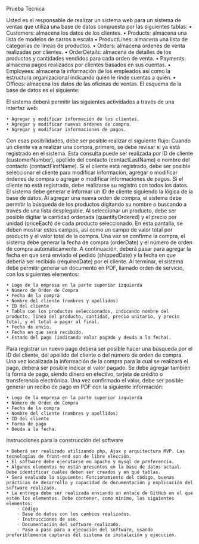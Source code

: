 Prueba Técnica

Usted es el responsable de realizar un sistema web para un sistema de ventas que utiliza una base de datos compuesta por las siguientes tablas:
    • Customers: almacena los datos de los clientes.
    • Products: almacena una lista de modelos de carros a escala
    • ProductLines: almacena una lista de categorías de líneas de productos.
    • Orders: almacena órdenes de venta realizadas por clientes. 
    • OrderDetails: almacena de detalles de los productos y cantidades vendidos para cada orden de venta. 
    • Payments: almacena pagos realizados por clientes basados en sus cuentas.
    • Employees: almacena la información de los empleados así como la estructura organizacional indicando quién le rinde cuentas a quién.
    • Offices: almacena los datos de las oficinas de ventas.
El esquema de la base de datos es el siguiente:


El sistema deberá permitir las siguientes actividades a través de una interfaz web:

    • Agregar y modificar información de los clientes.
    • Agregar y modificar nuevas órdenes de compra. 
    • Agregar y modificar informaciones de pagos. 

Con esas posibilidades, debe ser posible realizar el siguiente flujo: Cuando un cliente va a realizar una compra, primero, se debe revisar si ya está registrado en el sistema.  Esta consulta puede ser realizada por ID de cliente (customerNumber), apellido del contacto (contactLastName) o nombre del contacto (contactFirstName). Si el cliente está registrado, debe ser posible seleccionar el cliente para modificar información, agregar o modificar órdenes de compra o agregar o modificar informaciones de pagos.
 Si el cliente no está registrado, debe realizarse su registro con todos los datos. El sistema debe generar e informar un ID de cliente siguiendo la lógica de la base de datos.
Al agregar una nueva orden de compra, el sistema debe permitir la búsqueda de los productos digitando su nombre o buscando a través de una lista desplegable. Al seleccionar un producto, debe ser posible digitar la cantidad ordenada (quantityOrdered) y el precio por unidad (priceEach) de cada producto seleccionado. En esta pantalla, se deben mostrar estos campos, así como un campo de valor total por producto y el valor total de la compra. Una vez se confirme la compra, el sistema debe generar la fecha de compra (orderDate) y el número de orden de compra automáticamente.
A continuación, deberá pasar para agregar la fecha en que será enviado el pedido (shippedDate) y la fecha en que debería ser recibido (requiredDate) por el cliente. 
Al terminar, el sistema debe permitir generar un documento en PDF, llamado orden de servicio, con los siguientes elementos:

    • Logo de la empresa en la parte superior izquierda
    • Número de Orden de Compra
    • Fecha de la compra
    • Nombre del cliente (nombres y apellidos)
    • ID del cliente
    • Tabla con los productos seleccionados, indicando nombre del producto, línea del producto, cantidad, precio unitario, y precio total, y el total a pagar al final.
    • Fecha de envío.
    • Fecha en que será recibido.
    • Estado del pago (indicando valor pagado y deuda a la fecha).

Para registrar un nuevo pago deberá ser posible hacer una búsqueda por el ID del cliente, del apellido del cliente o del número de orden de compra. Una vez localizada la información de la compra para la cual se realizará el pago, deberá ser posible indicar el valor pagado. Se debe agregar también la forma de pago, siendo dinero en efectivo, tarjeta de crédito o transferencia electrónica.  Una vez confirmado el valor, debe ser posible generar un recibo de pago en PDF con la siguiente información:
 
    • Logo de la empresa en la parte superior izquierda
    • Número de Orden de Compra
    • Fecha de la compra
    • Nombre del cliente (nombres y apellidos)
    • ID del cliente
    • Forma de pago
    • Deuda a la fecha.

Instrucciones para la construcción del software

    • Deberá ser realizado utilizando php, Ajax y arquitectura MVP. Las tecnologías de front-end son de libre elección.
    • El software debe ejecutarse en apache y mysql de preferencia.   
    • Algunos elementos no están presentes en la base de datos actual. Debe identificar cuáles deben ser creados y en qué tablas.
    • Será evaluado lo siguiente: Funcionamiento del código, buenas prácticas de desarrollo y capacidad de documentación y explicación del software realizado.
    • La entrega debe ser realizada enviando un enlace de GitHub en el que estén los elementos. Debe contener, como mínimo, los siguientes elementos:
        ◦ Código
        ◦ Base de datos con los cambios realizados.
        ◦ Instrucciones de uso.
        ◦ Documentación del software realizado.
        ◦ Paso a paso para a ejecución del software, usando preferiblemente capturas del sistema de instalación y ejecución.